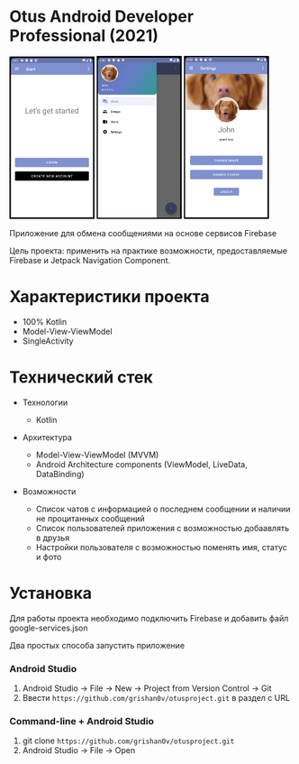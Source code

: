 # Otus Android Developer Professional (2021) 

<p float="top">
  <img src="https://raw.githubusercontent.com/Grishan0v/chat/dev/readme_resources/promo1.png" width=30% height=30%>
  <img src="https://raw.githubusercontent.com/Grishan0v/chat/dev/readme_resources/promo2.png" width=30% height=30%>
  <img src="https://raw.githubusercontent.com/Grishan0v/chat/dev/readme_resources/promo3.png" width=30% height=30%>
</p>

Приложение для обмена сообщениями на основе сервисов Firebase

Цель проекта: применить на практике возможности, предоставляемые Firebase и Jetpack Navigation Component.

# Характеристики проекта
* 100% Kotlin
* Model-View-ViewModel
* SingleActivity 

# Технический стек

* Технологии
    - Kotlin

* Архитектура
    - Model-View-ViewModel (MVVM)
    - Android Architecture components (ViewModel, LiveData, DataBinding)
    
* Возможности
    - Список чатов с информацией о последнем сообщении и наличии не процитанных сообщений
    - Список пользователей приложения с возможностью добаавлять в друзья
    - Настройки пользователя с возможностью поменять имя, статус и фото
    
# Установка
Для работы проекта необходимо подключить Firebase и добавить файл google-services.json

Два простых способа запустить приложение

### Android Studio
1. Android Studio -> File -> New -> Project from Version Control -> Git
2. Ввести `https://github.com/grishan0v/otusproject.git` в раздел с URL

### Command-line + Android Studio
1. git clone `https://github.com/grishan0v/otusproject.git`
2. Android Studio -> File -> Open

